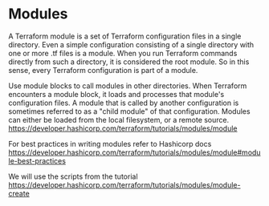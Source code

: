 # Modules

A Terraform module is a set of Terraform configuration files in a single directory. 
Even a simple configuration consisting of a single directory with one or more .tf files is a module. 
When you run Terraform commands directly from such a directory, it is considered the root module. 
So in this sense, every Terraform configuration is part of a module. 

Use module blocks to call modules in other directories. When Terraform encounters a 
module block, it loads and processes that module's configuration files.
A module that is called by another configuration is sometimes referred to as a "child 
module" of that configuration.
Modules can either be loaded from the local filesystem, or a remote source. 
https://developer.hashicorp.com/terraform/tutorials/modules/module

For best practices in writing modules refer to Hashicorp docs 
https://developer.hashicorp.com/terraform/tutorials/modules/module#module-best-practices

We will use the scripts from the tutorial https://developer.hashicorp.com/terraform/tutorials/modules/module-create